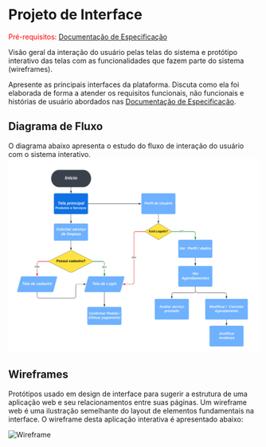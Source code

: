 
# Projeto de Interface

<span style="color:red">Pré-requisitos: <a href="2-Especificação do Projeto.md"> Documentação de Especificação</a></span>

Visão geral da interação do usuário pelas telas do sistema e protótipo interativo das telas com as funcionalidades que fazem parte do sistema (wireframes).

 Apresente as principais interfaces da plataforma. Discuta como ela foi elaborada de forma a atender os requisitos funcionais, não funcionais e histórias de usuário abordados nas <a href="2-Especificação do Projeto.md"> Documentação de Especificação</a>.

## Diagrama de Fluxo

O diagrama abaixo apresenta o estudo do fluxo de interação do usuário com o sistema interativo.
![Diagrama de Fluxo](img/FluxogramaLavaJato.jpg)


## Wireframes
Protótipos usado em design de interface para sugerir a estrutura de uma aplicação web e seu relacionamentos entre suas páginas. Um wireframe web é uma ilustração semelhante do layout de elementos fundamentais na interface. O wireframe desta aplicação interativa é apresentado abaixo:

![Wireframe](https://github.com/ICEI-PUC-Minas-PMV-ADS/pmv-ads-2023-2-e2-proj-int-t10-proj10_grupo04/assets/81435143/670f12c0-57bc-44ac-8034-37a15500a8a6)

